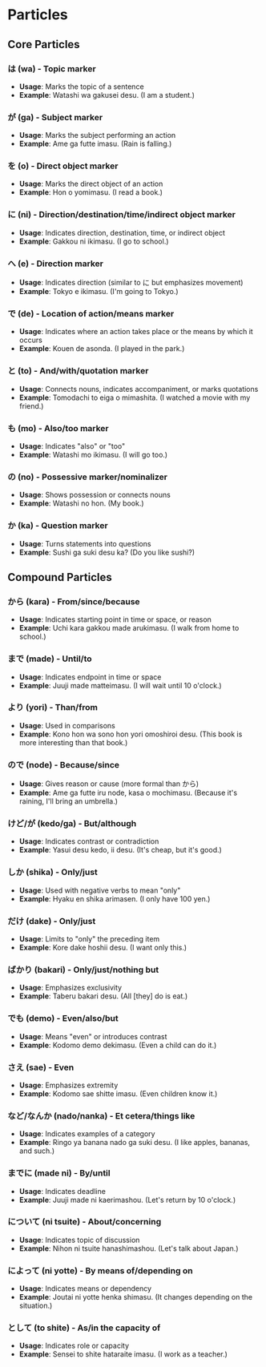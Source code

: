 # Particles
## Core Particles

### は (wa) - Topic marker

- **Usage**: Marks the topic of a sentence
- **Example**: Watashi wa gakusei desu. (I am a student.)

### が (ga) - Subject marker

- **Usage**: Marks the subject performing an action
- **Example**: Ame ga futte imasu. (Rain is falling.)

### を (o) - Direct object marker

- **Usage**: Marks the direct object of an action
- **Example**: Hon o yomimasu. (I read a book.)

### に (ni) - Direction/destination/time/indirect object marker

- **Usage**: Indicates direction, destination, time, or indirect object
- **Example**: Gakkou ni ikimasu. (I go to school.)

### へ (e) - Direction marker

- **Usage**: Indicates direction (similar to に but emphasizes movement)
- **Example**: Tokyo e ikimasu. (I'm going to Tokyo.)

### で (de) - Location of action/means marker

- **Usage**: Indicates where an action takes place or the means by which it occurs
- **Example**: Kouen de asonda. (I played in the park.)

### と (to) - And/with/quotation marker

- **Usage**: Connects nouns, indicates accompaniment, or marks quotations
- **Example**: Tomodachi to eiga o mimashita. (I watched a movie with my friend.)

### も (mo) - Also/too marker

- **Usage**: Indicates "also" or "too"
- **Example**: Watashi mo ikimasu. (I will go too.)

### の (no) - Possessive marker/nominalizer

- **Usage**: Shows possession or connects nouns
- **Example**: Watashi no hon. (My book.)

### か (ka) - Question marker

- **Usage**: Turns statements into questions
- **Example**: Sushi ga suki desu ka? (Do you like sushi?)

## Compound Particles

### から (kara) - From/since/because

- **Usage**: Indicates starting point in time or space, or reason
- **Example**: Uchi kara gakkou made arukimasu. (I walk from home to school.)

### まで (made) - Until/to

- **Usage**: Indicates endpoint in time or space
- **Example**: Juuji made matteimasu. (I will wait until 10 o'clock.)

### より (yori) - Than/from

- **Usage**: Used in comparisons
- **Example**: Kono hon wa sono hon yori omoshiroi desu. (This book is more interesting than that book.)

### ので (node) - Because/since

- **Usage**: Gives reason or cause (more formal than から)
- **Example**: Ame ga futte iru node, kasa o mochimasu. (Because it's raining, I'll bring an umbrella.)

### けど/が (kedo/ga) - But/although

- **Usage**: Indicates contrast or contradiction
- **Example**: Yasui desu kedo, ii desu. (It's cheap, but it's good.)

### しか (shika) - Only/just

- **Usage**: Used with negative verbs to mean "only"
- **Example**: Hyaku en shika arimasen. (I only have 100 yen.)

### だけ (dake) - Only/just

- **Usage**: Limits to "only" the preceding item
- **Example**: Kore dake hoshii desu. (I want only this.)

### ばかり (bakari) - Only/just/nothing but

- **Usage**: Emphasizes exclusivity
- **Example**: Taberu bakari desu. (All \[they\] do is eat.)

### でも (demo) - Even/also/but

- **Usage**: Means "even" or introduces contrast
- **Example**: Kodomo demo dekimasu. (Even a child can do it.)

### さえ (sae) - Even

- **Usage**: Emphasizes extremity
- **Example**: Kodomo sae shitte imasu. (Even children know it.)

### など/なんか (nado/nanka) - Et cetera/things like

- **Usage**: Indicates examples of a category
- **Example**: Ringo ya banana nado ga suki desu. (I like apples, bananas, and such.)

### までに (made ni) - By/until

- **Usage**: Indicates deadline
- **Example**: Juuji made ni kaerimashou. (Let's return by 10 o'clock.)

### について (ni tsuite) - About/concerning

- **Usage**: Indicates topic of discussion
- **Example**: Nihon ni tsuite hanashimashou. (Let's talk about Japan.)

### によって (ni yotte) - By means of/depending on

- **Usage**: Indicates means or dependency
- **Example**: Joutai ni yotte henka shimasu. (It changes depending on the situation.)

### として (to shite) - As/in the capacity of

- **Usage**: Indicates role or capacity
- **Example**: Sensei to shite hataraite imasu. (I work as a teacher.)